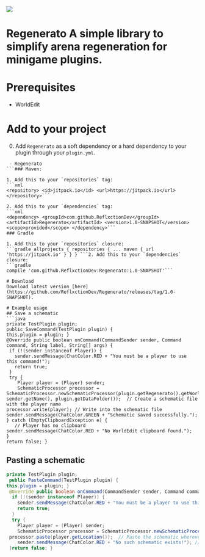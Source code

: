 
[![](https://jitpack.io/v/ReflxctionDev/Regenerato.svg)](https://jitpack.io/#ReflxctionDev/Regenerato)  
# Regenerato A simple library to simplify arena regeneration for minigame plugins.    
    
# Prerequisites
* WorldEdit
# Add to your project  
 0. Add `Regenerato` as a soft dependency or a hard dependency to your plugin through your `plugin.yml`.  
 ```ymldepend:    
  - Regenerato  
 ```### Maven:  
  
 1. Add this to your `repositories` tag:  
```xml  
 <repository> <id>jitpack.io</id> <url>https://jitpack.io</url> </repository>```  
  
 2. Add this to your `dependencies` tag:  
```xml  
 <dependency> <groupId>com.github.ReflxctionDev</groupId> <artifactId>Regenerato</artifactId> <version>1.0-SNAPSHOT</version> <scope>provided</scope> </dependency>```  
### Gradle  
  
 1. Add this to your `repositories` closure:  
 ```gradle allprojects { repositories { ... maven { url 'https://jitpack.io' } } } ```2. Add this to your `dependencies` closure:  
```gradle  
 compile 'com.github.ReflxctionDev:Regenerato:1.0-SNAPSHOT'```  
  
# Download  
Download latest version [here](https://github.com/ReflxctionDev/Regenerato/releases/tag/1.0-SNAPSHOT).  
  
# Example usage  
## Save a schematic  
```java  
private TestPlugin plugin;    
 public SaveCommand(TestPlugin plugin) {    
this.plugin = plugin; }    
 @Override public boolean onCommand(CommandSender sender, Command command, String label, String[] args) {    
  if (!(sender instanceof Player)) {    
    sender.sendMessage(ChatColor.RED + "You must be a player to use this command!");    
    return true;    
  }    
  try {    
     Player player = (Player) sender;    
     SchematicProcessor processor = SchematicProcessor.newSchematicProcessor(plugin.getRegenerato().getWorldEdit(), sender.getName(), plugin.getDataFolder());  // Create a schematic file with the player name  
 processor.write(player); // Write into the schematic file sender.sendMessage(ChatColor.GREEN + "Schematic saved successfully.");  } catch (EmptyClipboardException e) {    
    // Player has no clipboard  
 sender.sendMessage(ChatColor.RED + "No WorldEdit clipboard found.");  }    
return false; }  
```  
  
##  Pasting a schematic  
```java  
private TestPlugin plugin;    
 public PasteCommand(TestPlugin plugin) {    
this.plugin = plugin; }    
 @Override public boolean onCommand(CommandSender sender, Command command, String label, String[] args) {    
  if (!(sender instanceof Player)) {    
    sender.sendMessage(ChatColor.RED + "You must be a player to use this command!");    
    return true;    
  }    
  try {    
    Player player = (Player) sender;    
    SchematicProcessor processor = SchematicProcessor.newSchematicProcessor(plugin.getRegenerato().getWorldEdit(), sender.getName(), plugin.getDataFolder());  // Load the schematic that has the player name  
 processor.paste(player.getLocation());  // Paste the schematic wherever the player is standing sender.sendMessage(ChatColor.GREEN + "Schematic has been pasted.");  } catch (NoSchematicException e) {    
    sender.sendMessage(ChatColor.RED + "No such schematic exists!"); // No schematic with the specified name exists  
 }return false; }  
```